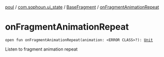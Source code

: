[poul](../../index.md) / [com.sophoun.ui_state](../index.md) / [BaseFragment](index.md) / [onFragmentAnimationRepeat](./on-fragment-animation-repeat.md)

# onFragmentAnimationRepeat

`open fun onFragmentAnimationRepeat(animation: <ERROR CLASS>?): `[`Unit`](https://kotlinlang.org/api/latest/jvm/stdlib/kotlin/-unit/index.html)

Listen to fragment animation repeat

